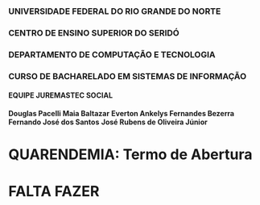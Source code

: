 ### UNIVERSIDADE FEDERAL DO RIO GRANDE DO NORTE

### CENTRO DE ENSINO SUPERIOR DO SERIDÓ

### DEPARTAMENTO DE COMPUTAÇÃO E TECNOLOGIA

### CURSO DE BACHARELADO EM SISTEMAS DE INFORMAÇÃO

#### EQUIPE JUREMASTEC SOCIAL

**Douglas Pacelli Maia Baltazar**
**Everton Ankelys Fernandes Bezerra**
**Fernando José dos Santos**
**José Rubens de Oliveira Júnior**

# QUARENDEMIA: Termo de Abertura

# FALTA FAZER
